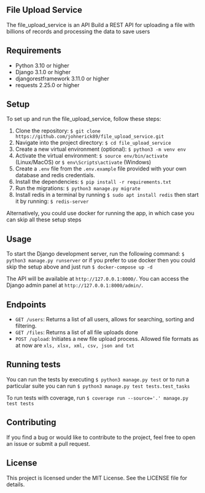 ## File Upload Service
The file_upload_service is an API Build a REST API for uploading a file with billions of records and processing the data to save users

## Requirements
- Python 3.10 or higher
- Django 3.1.0 or higher
- djangorestframework 3.11.0 or higher
- requests 2.25.0 or higher

## Setup
To set up and run the file_upload_service, follow these steps:

1. Clone the repository: `$ git clone https://github.com/johnerick89/file_upload_service.git`
2. Navigate into the project directory: `$ cd file_upload_service`
3. Create a new virtual environment (optional): `$ python3 -m venv env`
4. Activate the virtual environment: `$ source env/bin/activate` (Linux/MacOS) or `$ env\Scripts\activate` (Windows)
5. Create a `.env` file from the `.env.example` file provided with your own database and redis credentials.
6. Install the dependencies: `$ pip install -r requirements.txt`
7. Run the migrations: `$ python3 manage.py migrate`
8. Install redis in a terminal by running `$ sudo apt install redis` then start it by running: `$ redis-server`

Alternatively, you could use docker for running the app, in which case you can skip all these setup steps




## Usage
To start the Django development server, run the following command: `$ python3 manage.py runserver` 
or if you prefer to use docker then you could skip the setup above and just run `$ docker-compose up -d`

The API will be available at `http://127.0.0.1:8000/`. 
You can access the Django admin panel at `http://127.0.0.1:8000/admin/`.

## Endpoints
- `GET /users`: Returns a list of all users, allows for searching, sorting and filtering.
- `GET /files`: Returns a list of all file uploads done
- `POST /upload`: Initiates a new file upload process. Allowed file formats as at now are `xls, xlsx, xml, csv, json and txt`


## Running tests
You can run the tests by executing `$ python3 manage.py test` or to run a particular suite you can run `$ python3 manage.py test tests.test_tasks`

To run tests with coverage, run `$ coverage run --source='.' manage.py test tests`


## Contributing
If you find a bug or would like to contribute to the project, feel free to open an issue or submit a pull request.

## License
This project is licensed under the MIT License. See the LICENSE file for details.